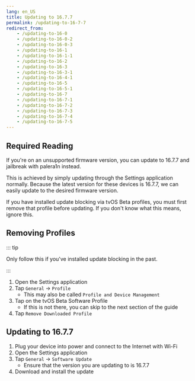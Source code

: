 ```yaml
---
lang: en_US
title: Updating to 16.7.7
permalink: /updating-to-16-7-7
redirect_from:
    - /updating-to-16-0
    - /updating-to-16-0-2
    - /updating-to-16-0-3
    - /updating-to-16-1
    - /updating-to-16-1-1
    - /updating-to-16-2
    - /updating-to-16-3
    - /updating-to-16-3-1
    - /updating-to-16-4-1
    - /updating-to-16-5
    - /updating-to-16-5-1
    - /updating-to-16-7
    - /updating-to-16-7-1
    - /updating-to-16-7-2
    - /updating-to-16-7-3
    - /updating-to-16-7-4
    - /updating-to-16-7-5
---
```


## Required Reading

If you're on an unsupported firmware version, you can update to 16.7.7 and jailbreak with palera1n instead.

This is achieved by simply updating through the Settings application normally. Because the latest version for these devices is 16.7.7, we can easily update to the desired firmware version.

If you have installed update blocking via tvOS Beta profiles, you must first remove that profile before updating. If you don't know what this means, ignore this.

## Removing Profiles

::: tip

Only follow this if you've installed update blocking in the past.

:::

1. Open the Settings application
1. Tap `General` -> `Profile`
    - This may also be called `Profile and Device Management`
1. Tap on the tvOS Beta Software Profile
    - If this is not there, you can skip to the next section of the guide
1. Tap `Remove Downloaded Profile`

## Updating to 16.7.7

1. Plug your device into power and connect to the Internet with Wi-Fi
1. Open the Settings application
1. Tap `General` -> `Software Update`
    - Ensure that the version you are updating to is 16.7.7
1. Download and install the update
